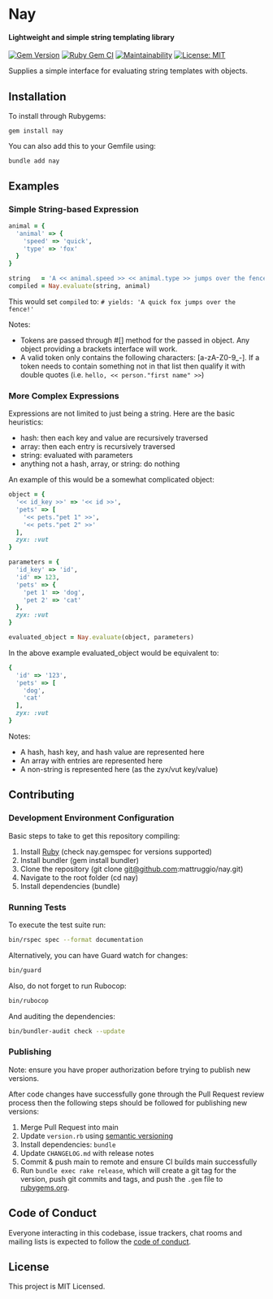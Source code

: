 # Nay

#### Lightweight and simple string templating library

[![Gem Version](https://badge.fury.io/rb/nay.svg)](https://badge.fury.io/rb/nay) [![Ruby Gem CI](https://github.com/mattruggio/nay/actions/workflows/rubygem.yml/badge.svg)](https://github.com/mattruggio/nay/actions/workflows/rubygem.yml) [![Maintainability](https://api.codeclimate.com/v1/badges/4703f8c46f94685afc29/maintainability)](https://codeclimate.com/github/mattruggio/nay/maintainability) [![License: MIT](https://img.shields.io/badge/License-MIT-yellow.svg)](https://opensource.org/licenses/MIT)

Supplies a simple interface for evaluating string templates with objects.

## Installation

To install through Rubygems:

````
gem install nay
````

You can also add this to your Gemfile using:

````
bundle add nay
````

## Examples

### Simple String-based Expression

````ruby
animal = {
  'animal' => {
    'speed' => 'quick',
    'type' => 'fox'
  }
}

string   = 'A << animal.speed >> << animal.type >> jumps over the fence!'
compiled = Nay.evaluate(string, animal)
````

This would set `compiled` to: `# yields: 'A quick fox jumps over the fence!'`

Notes:

* Tokens are passed through #[] method for the passed in object.  Any object providing a brackets interface will work.
* A valid token only contains the following characters: [a-zA-Z0-9_-]. If a token needs to contain something not in that list then qualify it with double quotes (i.e. `hello, << person."first name" >>`)

### More Complex Expressions

Expressions are not limited to just being a string.  Here are the basic heuristics:

* hash: then each key and value are recursively traversed
* array: then each entry is recursively traversed
* string: evaluated with parameters
* anything not a hash, array, or string: do nothing

An example of this would be a somewhat complicated object:

````ruby
object = {
  '<< id_key >>' => '<< id >>',
  'pets' => [
    '<< pets."pet 1" >>',
    '<< pets."pet 2" >>'
  ],
  zyx: :vut
}

parameters = {
  'id_key' => 'id',
  'id' => 123,
  'pets' => {
    'pet 1' => 'dog',
    'pet 2' => 'cat'
  },
  zyx: :vut
}

evaluated_object = Nay.evaluate(object, parameters)
````

In the above example evaluated_object would be equivalent to:

````ruby
{
  'id' => '123',
  'pets' => [
    'dog',
    'cat'
  ],
  zyx: :vut
}
````

Notes:

* A hash, hash key, and hash value are represented here
* An array with entries are represented here
* A non-string is represented here (as the zyx/vut key/value)

## Contributing

### Development Environment Configuration

Basic steps to take to get this repository compiling:

1. Install [Ruby](https://www.ruby-lang.org/en/documentation/installation/) (check nay.gemspec for versions supported)
2. Install bundler (gem install bundler)
3. Clone the repository (git clone git@github.com:mattruggio/nay.git)
4. Navigate to the root folder (cd nay)
5. Install dependencies (bundle)

### Running Tests

To execute the test suite run:

````zsh
bin/rspec spec --format documentation
````

Alternatively, you can have Guard watch for changes:

````zsh
bin/guard
````

Also, do not forget to run Rubocop:

````zsh
bin/rubocop
````

And auditing the dependencies:

````zsh
bin/bundler-audit check --update
````

### Publishing

Note: ensure you have proper authorization before trying to publish new versions.

After code changes have successfully gone through the Pull Request review process then the following steps should be followed for publishing new versions:

1. Merge Pull Request into main
2. Update `version.rb` using [semantic versioning](https://semver.org/)
3. Install dependencies: `bundle`
4. Update `CHANGELOG.md` with release notes
5. Commit & push main to remote and ensure CI builds main successfully
6. Run `bundle exec rake release`, which will create a git tag for the version, push git commits and tags, and push the `.gem` file to [rubygems.org](https://rubygems.org).

## Code of Conduct

Everyone interacting in this codebase, issue trackers, chat rooms and mailing lists is expected to follow the [code of conduct](https://github.com/mattruggio/nay/blob/main/CODE_OF_CONDUCT.md).

## License

This project is MIT Licensed.
